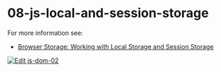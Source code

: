 # 08-js-local-and-session-storage

For more information see:
- [Browser Storage: Working with Local Storage and Session Storage](https://plentistack.com/browser-storage-working-with-local-storage-and-session-storage/?utm_source=github&utm_medium=website&utm_campaign=blog-post)

[![Edit js-dom-02](https://codesandbox.io/static/img/play-codesandbox.svg)](https://codesandbox.io/s/github/plentistack/js-dom/tree/08-js-local-and-session-storage/?fontsize=14&hidenavigation=1&theme=dark)


